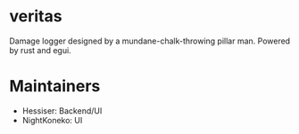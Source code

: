 # veritas
Damage logger designed by a mundane-chalk-throwing pillar man. Powered by rust and egui.
# Maintainers
- Hessiser: Backend/UI
- NightKoneko: UI